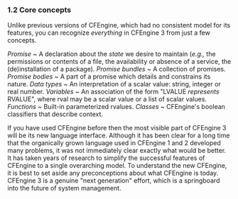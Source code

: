 ### 1.2 Core concepts

Unlike previous versions of CFEngine, which had no consistent model
for its features, you can recognize *everything* in CFEngine 3 from
just a few concepts.

*Promise*
  ~ A declaration about the *state* we desire to maintain (*e.g.,*
    the permissions or contents of a file, the availability or absence
    of a service, the (de)installation of a package).
*Promise bundles*
  ~ A collection of promises.
*Promise bodies*
  ~ A part of a promise which details and constrains its nature.
*Data types*
  ~ An interpretation of a scalar value: string, integer or real
    number.
*Variables*
  ~ An association of the form "LVALUE *represents* RVALUE", where
    rval may be a scalar value or a list of scalar values.
*Functions*
  ~ Built-in parameterized rvalues.
*Classes*
  ~ CFEngine's boolean classifiers that describe context.

If you have used CFEngine before then the most visible part of
CFEngine 3 will be its new language interface. Although it has been
clear for a long time that the organically grown language used in
CFEngine 1 and 2 developed many problems, it was not immediately clear
exactly what would be better. It has taken years of research to
simplify the successful features of CFEngine to a single overarching
model. To understand the new CFEngine, it is best to set aside any
preconceptions about what CFEngine is today. CFEngine 3 is a genuine
"next generation" effort, which is a springboard into the future of
system management.

